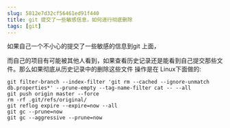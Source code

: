 ```yaml
---
slug: 5812e7d32cf56461ed91f440
title: git 提交了一些敏感信息，如何进行彻底删除
tags: [git]
---
```


如果自己一个不小心的提交了一些敏感的信息到git 上面，

而自己的项目有可能被其他人看到，如果查看历史记录还是能看到自己提交那些文件。那么如果彻底从历史记录中的删除这些文件 操作是在 Linux下面做的:

```
git filter-branch --index-filter 'git rm --cached --ignore-unmatch db.properties*' --prune-empty --tag-name-filter cat -- --all
git push origin master --force 
rm -rf .git/refs/original/  
git reflog expire --expire=now --all  
git gc --prune=now  
git gc --aggressive --prune=now
```
